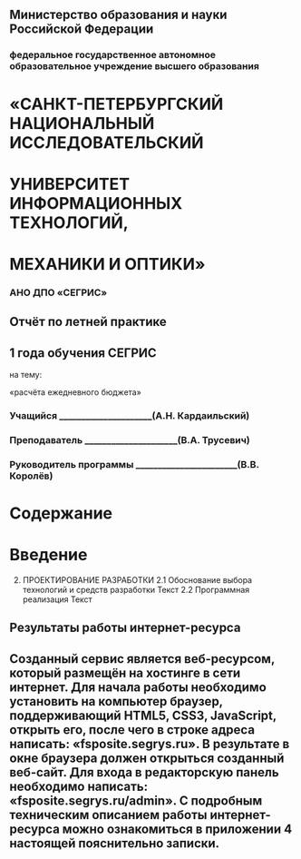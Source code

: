 ## Министерство образования и науки Российской Федерации
### федеральное государственное автономное образовательное учреждение высшего образования
# «САНКТ-ПЕТЕРБУРГСКИЙ НАЦИОНАЛЬНЫЙ ИССЛЕДОВАТЕЛЬСКИЙ
# УНИВЕРСИТЕТ ИНФОРМАЦИОННЫХ ТЕХНОЛОГИЙ,
# МЕХАНИКИ И ОПТИКИ»
### АНО ДПО «СЕГРИС»

## Отчёт по летней практике
## 1 года обучения СЕГРИС

на тему:

«расчёта ежедневного бюджета»

### Учащийся	_____________________(А.Н. Кардаильский)
### Преподаватель	_____________________(В.А. Трусевич)
### Руководитель программы 	_______________________(В.В. Королёв)
# Содержание

# Введение
2. ПРОЕКТИРОВАНИЕ РАЗРАБОТКИ
2.1 Обоснование выбора технологий и средств разработки
Текст
2.2 Программная реализация 
Текст
## Результаты работы интернет-ресурса
## Созданный сервис является веб-ресурсом, который размещён на хостинге в сети интернет. Для начала работы необходимо установить на   компьютер браузер, поддерживающий HTML5, CSS3, JavaScript, открыть его, после чего в строке адреса написать: «fsposite.segrys.ru». В  результате в окне браузера должен открыться созданный веб-сайт. Для входа в редакторскую панель необходимо написать:  «fsposite.segrys.ru/admin». С подробным техническим описанием работы интернет-ресурса можно ознакомиться в приложении 4 настоящей  пояснительно записки.
